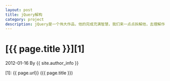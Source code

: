 ```yaml
---
layout: post
title: jQuery解构
category: project
description: jQuery是一个伟大作品，他的完成充满智慧，我们来一点点拆解他，去理解作者的思想精华。
---
```

# [{{ page.title }}][1]
2012-01-16 By {{ site.author_info }}


[Yonzeo]:    http://www.zhengyangyang.cn  "Yonzeo"
[1]:    {{ page.url}}  ({{ page.title }})
